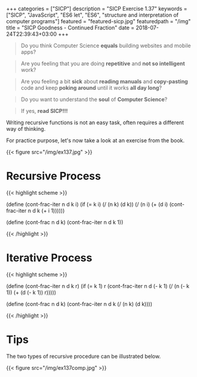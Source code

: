 +++
categories = ["SICP"]
description = "SICP Exercise 1.37"
keywords = ["SICP", "JavaScript", "ES6 let", "ES6", "structure and interpretation of computer programs"]
featured = "featured-sicp.jpg"
featuredpath = "/img"
title = "SICP Goodness - Continued Fraction"
date = 2018-07-24T22:39:43+03:00
+++

>Do you think Computer Science **equals** building websites and mobile apps? 

>Are you feeling that you are doing **repetitive** and **not so intelligent** work?

>Are you feeling a bit **sick** about **reading manuals** and **copy-pasting** code and keep **poking around** until it works **all day long**? 

>Do you want to understand the **soul** of **Computer Science**?

>If yes, **read SICP!!!**

Writing recursive functions is not an easy task, often requires a different way of thinking.

For practice purpose, let's now take a look at an exercise from the book.

{{< figure src="/img/ex137.jpg" >}}


# Recursive Process

{{< highlight scheme >}}

(define (cont-frac-iter n d k i)
  (if (= k i)
      (/ (n k) (d k))
      (/ (n i) (+ (d i) (cont-frac-iter n d k (+ i 1))))))

(define (cont-frac n d k)
  (cont-frac-iter n d k 1))

{{< /highlight >}}

# Iterative Process

{{< highlight scheme >}}

(define (cont-frac-iter n d k r)
  (if (= k 1)
      r
      (cont-frac-iter n d (- k 1) (/ (n (- k 1)) (+ (d (- k 1)) r)))))

(define (cont-frac n d k)
  (cont-frac-iter n d k (/ (n k) (d k))))

{{< /highlight >}}

# Tips
The two types of recursive procedure can be illustrated below.

{{< figure src="/img/ex137comp.jpg" >}}
